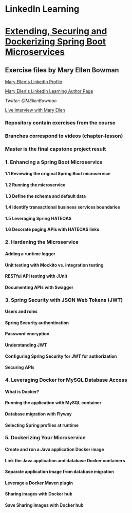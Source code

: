 
# LinkedIn Learning
# [Extending, Securing and Dockerizing Spring Boot Microservices](http://linkedin-learning.pxf.io/3aGqA)
## Exercise files by Mary Ellen Bowman

[Mary Ellen's LinkedIn Profile](https://www.linkedin.com/in/mebowman/ "Mary Ellen's LinkedIn Page")

[Mary Ellen's LinkedIn Learning Author Page](https://www.linkedin.com/learning/instructors/mary-ellen-bowman "Mary Ellen's LinkedIn Page")

_Twitter: @MEllenBowman_

[Live Interview with Mary Ellen](http://bit.ly/MaryEllenBowman "Live Interview with Mary Ellen")


### Repository contain exercises from the course
### Branches correspond to videos (chapter-lesson)
### Master is the final capstone project result

### 1. Enhancing a Spring Boot Microservice

#### 1.1 Reviewing the original Spring Boot microservice
#### 1.2 Running the microservice
#### 1.3 Define the schema and default data
#### 1.4 Identify transactional business services boundaries
#### 1.5 Leveraging Spring HATEOAS
#### 1.6 Decorate paging APIs with HATEOAS links

### 2. Hardening the Microservice
#### Adding a runtime logger
#### Unit testing with Mockito vs. integration testing
#### RESTful API testing with JUnit
#### Documenting APIs with Swagger

### 3. Spring Security with JSON Web Tokens (JWT)
#### Users and roles
#### Spring Security authentication
#### Password encryption
#### Understanding JWT
#### Configuring Spring Security for JWT for authorization
#### Securing APIs

### 4. Leveraging Docker for MySQL Database Access
#### What is Docker?
#### Running the application with MySQL container
#### Database migration with Flyway
#### Selecting Spring profiles at runtime

### 5. Dockerizing Your Microservice
#### Create and run a Java application Docker image
#### Link the Java application and database Docker containers
#### Separate application image from database migration
#### Leverage a Docker Maven plugin
#### Sharing images with Docker hub
#### Save Sharing images with Docker hub

